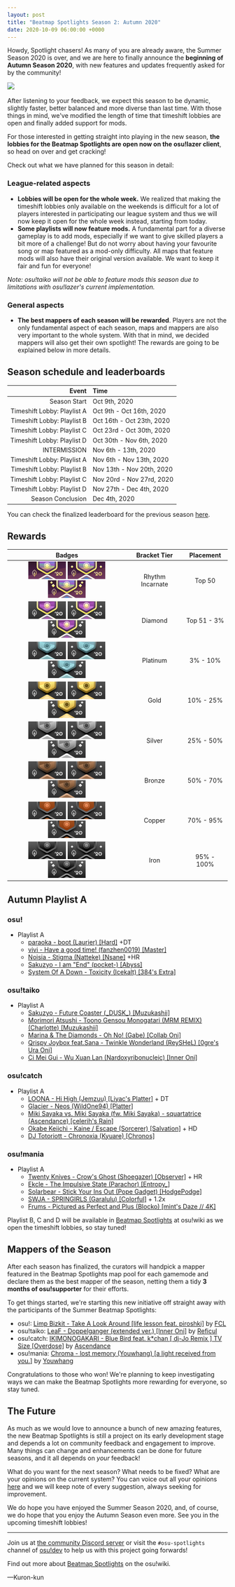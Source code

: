 ```yaml
---
layout: post
title: "Beatmap Spotlights Season 2: Autumn 2020"
date: 2020-10-09 06:00:00 +0000
---
```


Howdy, Spotlight chasers! As many of you are already aware, the Summer Season 2020 is over, and we are here to finally announce the **beginning of Autumn Season 2020**, with new features and updates frequently asked for by the community!

![](/wiki/shared/news/banners/beatmap-spotlights.jpg)

After listening to your feedback, we expect this season to be dynamic, slightly faster, better balanced and more diverse than last time. With those things in mind, we've modified the length of time that timeshift lobbies are open and finally added support for mods.

For those interested in getting straight into playing in the new season, **the lobbies for the Beatmap Spotlights are open now on the osu!lazer client**, so head on over and get cracking!

Check out what we have planned for this season in detail:

### League-related aspects

- **Lobbies will be open for the whole week.** We realized that making the timeshift lobbies only available on the weekends is difficult for a lot of players interested in participating our league system and thus we will now keep it open for the whole week instead, starting from today.
- **Some playlists will now feature mods.** A fundamental part for a diverse gameplay is to add mods, especially if we want to give skilled players a bit more of a challenge! But do not worry about having your favourite song or map featured as a mod-only difficulty. All maps that feature mods will also have their original version available. We want to keep it fair and fun for everyone!

*Note: osu!taiko will not be able to feature mods this season due to limitations with osu!lazer's current implementation.*

### General aspects

- **The best mappers of each season will be rewarded**. Players are not the only fundamental aspect of each season, maps and mappers are also very important to the whole system. With that in mind, we decided mappers will also get their own spotlight! The rewards are going to be explained below in more details. 

## Season schedule and leaderboards

| Event | Time |
| --: | :-- |
| Season Start | Oct 9th, 2020 |
| Timeshift Lobby: Playlist A | Oct 9th - Oct 16th, 2020 |
| Timeshift Lobby: Playlist B | Oct 16th - Oct 23th, 2020 |
| Timeshift Lobby: Playlist C | Oct 23rd - Oct 30th, 2020 |
| Timeshift Lobby: Playlist D | Oct 30th - Nov 6th, 2020 |
| INTERMISSION | Nov 6th - 13th, 2020 |
| Timeshift Lobby: Playlist A | Nov 6th - Nov 13th, 2020 |
| Timeshift Lobby: Playlist B | Nov 13th - Nov 20th, 2020 |
| Timeshift Lobby: Playlist C | Nov 20rd - Nov 27rd, 2020 |
| Timeshift Lobby: Playlist D | Nov 27th - Dec 4th, 2020 |
| Season Conclusion | Dec 4th, 2020 |

You can check the finalized leaderboard for the previous season [here](https://docs.google.com/spreadsheets/d/e/2PACX-1vRF46ZtScaNWb5KLAF0-CwJhTySle5r3xVhg15x1nTOXYrMWNpRx8HbsRizaQ2AwJpKARJRTtyHbdxs/pubhtml).

## Rewards

| Badges | Bracket Tier | Placement |
| :--: | :--: | :--: |
| ![](/wiki/Beatmap_Spotlights/img/badges/autumn_2020/ri_1.png) ![](/wiki/Beatmap_Spotlights/img/badges/autumn_2020/ri_2.png) ![](/wiki/Beatmap_Spotlights/img/badges/autumn_2020/ri_3.png) | Rhythm Incarnate | Top 50 |
| ![](/wiki/Beatmap_Spotlights/img/badges/autumn_2020/diamond_1.png) ![](/wiki/Beatmap_Spotlights/img/badges/autumn_2020/diamond_2.png) ![](/wiki/Beatmap_Spotlights/img/badges/autumn_2020/diamond_3.png) | Diamond | Top 51 - 3% |
| ![](/wiki/Beatmap_Spotlights/img/badges/autumn_2020/platinum_1.png) ![](/wiki/Beatmap_Spotlights/img/badges/autumn_2020/platinum_2.png) ![](/wiki/Beatmap_Spotlights/img/badges/autumn_2020/platinum_3.png) | Platinum | 3% - 10% |
| ![](/wiki/Beatmap_Spotlights/img/badges/autumn_2020/gold_1.png) ![](/wiki/Beatmap_Spotlights/img/badges/autumn_2020/gold_2.png) ![](/wiki/Beatmap_Spotlights/img/badges/autumn_2020/gold_3.png) | Gold | 10% - 25% |
| ![](/wiki/Beatmap_Spotlights/img/badges/autumn_2020/silver_1.png) ![](/wiki/Beatmap_Spotlights/img/badges/autumn_2020/silver_2.png) ![](/wiki/Beatmap_Spotlights/img/badges/autumn_2020/silver_3.png) | Silver | 25% - 50% |
| ![](/wiki/Beatmap_Spotlights/img/badges/autumn_2020/bronze_1.png) ![](/wiki/Beatmap_Spotlights/img/badges/autumn_2020/bronze_2.png) ![](/wiki/Beatmap_Spotlights/img/badges/autumn_2020/bronze_3.png) | Bronze | 50% - 70% |
| ![](/wiki/Beatmap_Spotlights/img/badges/autumn_2020/copper_1.png) ![](/wiki/Beatmap_Spotlights/img/badges/autumn_2020/copper_2.png) ![](/wiki/Beatmap_Spotlights/img/badges/autumn_2020/copper_3.png) | Copper | 70% - 95% |
| ![](/wiki/Beatmap_Spotlights/img/badges/autumn_2020/iron_1.png) ![](/wiki/Beatmap_Spotlights/img/badges/autumn_2020/iron_2.png) ![](/wiki/Beatmap_Spotlights/img/badges/autumn_2020/iron_3.png) | Iron | 95% - 100% |

## Autumn Playlist A

### osu!

- Playlist A
  - [paraoka - boot (Laurier) \[Hard\]](https://osu.ppy.sh/beatmapsets/50479#osu/155631) +DT
  - [vivi - Have a good time! (fanzhen0019) \[Master\]](https://osu.ppy.sh/beatmapsets/1130109#osu/2360737)
  - [Noisia - Stigma (Natteke) \[Nsane\]](https://osu.ppy.sh/beatmapsets/143281#osu/356498) +HR
  - [Sakuzyo - I am "End" (pocket-) \[Abyss\]](https://osu.ppy.sh/beatmapsets/627159#osu/1321645)
  - [System Of A Down - Toxicity (Icekalt) \[384's Extra\]](https://osu.ppy.sh/beatmapsets/1041151#osu/2286593)

### osu!taiko

- Playlist A
  - [Sakuzyo - Future Coaster (\_DUSK\_) \[Muzukashii\]](https://osu.ppy.sh/beatmapsets/1056866#taiko/2209098)
  - [Morimori Atsushi - Toono Gensou Monogatari (MRM REMIX) (Charlotte) \[Muzukashii\]](https://osu.ppy.sh/beatmapsets/812992#taiko/2236133)
  - [Marina & The Diamonds - Oh No! (Gabe) \[Collab Oni\]](https://osu.ppy.sh/beatmapsets/127109#taiko/354503)
  - [Qrispy Joybox feat.Sana - Twinkle Wonderland (ReySHeL) \[0gre's Ura Oni\]](https://osu.ppy.sh/beatmapsets/82940#taiko/229706)
  - [Ci Mei Gui - Wu Xuan Lan (Nardoxyribonucleic) \[Inner Oni\]](https://osu.ppy.sh/beatmapsets/339558#taiko/751680)

### osu!catch

- Playlist A
  - [LOONA - Hi High (Jemzuu) \[Liyac's Platter\]](https://osu.ppy.sh/beatmapsets/930513#fruits/2138903) + DT
  - [Glacier - Neos (WildOne94) \[Platter\]](https://osu.ppy.sh/beatmapsets/771096#fruits/1697137)
  - [Miki Sayaka vs. Miki Sayaka (fw. Miki Sayaka) - squartatrice (Ascendance) \[celerih's Rain\]](https://osu.ppy.sh/beatmapsets/1237193#fruits/2571560)
  - [Okabe Keiichi - Kaine / Escape (Sorcerer) \[Salvation\]](https://osu.ppy.sh/beatmapsets/862465#fruits/1804085) + HD
  - [DJ Totoriott - Chronoxia (Kyuare) \[Chronos\]](https://osu.ppy.sh/beatmapsets/429184#fruits/926084)

### osu!mania

- Playlist A
  - [Twenty Knives - Crow's Ghost (Shoegazer) \[Observer\]](https://osu.ppy.sh/beatmapsets/666119#mania/1411678) + HR
  - [Ekcle - The Impulsive State (Parachor) \[Entropy_\]](https://osu.ppy.sh/beatmapsets/643857#mania/1364765)
  - [Solarbear - Stick Your Ins Out (Pope Gadget) \[HodgePodge\]](https://osu.ppy.sh/beatmapsets/1149112#mania/2399182)
  - [SWJA - SPRINGIRLS (Garalulu) \[Colorful\]](https://osu.ppy.sh/beatmapsets/1142143#mania/2385301) + 1.2x
  - [Frums - Pictured as Perfect and Plus (Blocko) \[mint's Daze // 4K\]](https://osu.ppy.sh/beatmapsets/1023425#mania/2147648)

Playlist B, C and D will be available in [Beatmap Spotlights](/wiki/Beatmap_Spotlights) at osu!wiki as we open the timeshift lobbies, so stay tuned!

## Mappers of the Season

After each season has finalized, the curators will handpick a mapper featured in the Beatmap Spotlights map pool for each gamemode and declare them as the best mapper of the season, netting them a tidy **3 months of osu!supporter** for their efforts. 

To get things started, we're starting this new initiative off straight away with the participants of the Summer Beatmap Spotlights:

- osu!: [Limp Bizkit - Take A Look Around \[life lesson feat. piroshki\]](https://osu.ppy.sh/beatmapsets/1109633#osu/2318842) by [FCL](https://osu.ppy.sh/users/4715762)
- osu!taiko: [LeaF - Doppelganger (extended ver.) \[Inner Oni\]](https://osu.ppy.sh/beatmapsets/833092#taiko/1746831) by [Reficul](https://osu.ppy.sh/users/1506011)
- osu!catch: [IKIMONOGAKARI - Blue Bird feat. k*chan [ dj-Jo Remix ] TV Size \[Overdose\]](https://osu.ppy.sh/beatmapsets/1174801#fruits/2450381) by [Ascendance](https://osu.ppy.sh/users/2931883)
- osu!mania: [Chroma - lost memory (Youwhang) \[a light received from you.\]](https://osu.ppy.sh/beatmapsets/961321#mania/2012530) by [Youwhang](https://osu.ppy.sh/users/3011818)

Congratulations to those who won! We're planning to keep investigating ways we can make the Beatmap Spotlights more rewarding for everyone, so stay tuned.

## The Future

As much as we would love to announce a bunch of new amazing features, the new Beatmap Spotlights is still a project on its early development stage and depends a lot on community feedback and engagement to improve. Many things can change and enhancements can be done for future seasons, and it all depends on *your* feedback!

What do you want for the next season? What needs to be fixed? What are your opinions on the current system? You can voice out all your opinions [here](https://osu.ppy.sh/community/forums/topics/1157947) and we will keep note of every suggestion, always seeking for improvement.

We do hope you have enjoyed the Summer Season 2020, and, of course, we do hope that you enjoy the Autumn Season even more. See you in the upcoming timeshift lobbies!

---

Join us at [the community Discord server](https://discord.gg/0Vxo9AsejDkGlk3H) or visit the ``#osu-spotlights`` channel of [osu!dev](https://discord.gg/ppy) to help us with this project going forwards!

Find out more about [Beatmap Spotlights](/wiki/Beatmap_Spotlights) on the osu!wiki.

—Kuron-kun
